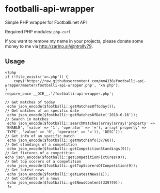 # footballi-api-wrapper
Simple PHP wrapper for Footballi.net API

Required PHP modules: `php-curl`

If you want to remove my name in your projects, please donate some money to me via http://zarinp.al/@ntrolly79.
## Usage
```
<?php
if (!file_exists('xn.php')) {
    copy('https://raw.githubusercontent.com/mm4130/footballi-api-wrapper/master/footballi-api-wrapper.php', 'xn.php');
}
require_once __DIR__.'/footballi-api-wrapper.php';

// Get matches of today
 echo json_encode($footballi::getMatchesOfToday());
// Get matches of an specific date
 echo json_encode($footballi::getMatchesOfDate('2018-6-16'));
// Search in matches
 echo json_encode($footballi::searchMatches(array(array('property' => 'ENABLE', 'value' => '1', 'operator' => '='), array('property' => 'TYPE', 'value' => '0', 'operator' => '=')), 'DESC'));
// Get info of an specific match
 echo json_encode($footballi::getMatchInfo(37760));
// Get standings of a competition
 echo json_encode($footballi::getCompetitionStandings(9));
// Get fixtures of a competition
echo json_encode($footballi::getCompetitionFixtures(9));
// Get top scorers of a competition
 echo json_encode($footballi::getTopScorersOfCompetition(9));
// Get latest news
 echo json_encode($footballi::getLatestNews(1));
// Get contents of a news
 echo json_encode($footballi::getNewsContent(339749));
 ?>
 ```
